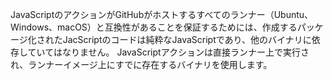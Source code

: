 JavaScriptのアクションがGitHubがホストするすべてのランナー（Ubuntu、Windows、macOS）と互換性があることを保証するためには、作成するパッケージ化されたJacScriptのコードは純粋なJavaScriptであり、他のバイナリに依存していてはなりません。 JavaScriptアクションは直接ランナー上で実行され、ランナーイメージ上にすでに存在するバイナリを使用します。
